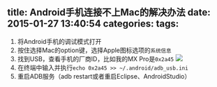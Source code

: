 title: Android手机连接不上Mac的解决办法
date: 2015-01-27 13:40:54
categories:
tags:
---
<!--more-->
1. 将Android手机的调试模式打开
2. 按住选择Mac的option键，选择Apple图标选项的`系统信息`
3. 找到USB，查看手机的厂商ID，比如我的MX Pro是`0x2a45`
![](/img/15012701.png)
4. 在终端中输入并执行`echo 0x2a45 >> ~/.android/adb_usb.ini`
5. 重启ADB服务（adb restart或者重启Eclipse、AndroidStudio）